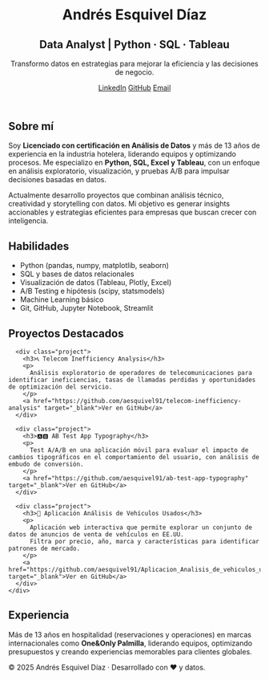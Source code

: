 <!DOCTYPE html>
<html lang="es">
<head>
  <meta charset="UTF-8">
  <meta name="viewport" content="width=device-width, initial-scale=1.0">
  <title>Andrés Esquivel Díaz | Data Analyst</title>
  <link rel="stylesheet" href="style.css">
</head>

<body>
  <header class="hero">
    <div class="container">
      <h1>Andrés Esquivel Díaz</h1>
      <h2>Data Analyst | Python · SQL · Tableau</h2>
      <p>Transformo datos en estrategias para mejorar la eficiencia y las decisiones de negocio.</p>
      <div class="buttons">
        <a href="https://www.linkedin.com/in/andres-esquivel-diaz-08691337/" target="_blank">LinkedIn</a>
        <a href="https://github.com/aesquivel91" target="_blank">GitHub</a>
        <a href="mailto:andresesquiveldata@gmail.com">Email</a>
      </div>
    </div>
  </header>

  <section id="about" class="section">
    <div class="container">
      <h2>Sobre mí</h2>
      <p>
        Soy <strong>Licenciado con certificación en Análisis de Datos</strong> y más de 13 años de experiencia en la industria hotelera, liderando equipos y optimizando procesos.  
        Me especializo en <strong>Python, SQL, Excel y Tableau</strong>, con un enfoque en análisis exploratorio, visualización, y pruebas A/B para impulsar decisiones basadas en datos.
      </p>
      <p>
        Actualmente desarrollo proyectos que combinan análisis técnico, creatividad y storytelling con datos.  
        Mi objetivo es generar insights accionables y estrategias eficientes para empresas que buscan crecer con inteligencia.
      </p>
    </div>
  </section>

  <section id="skills" class="section">
    <div class="container">
      <h2>Habilidades</h2>
      <ul class="skills-list">
        <li>Python (pandas, numpy, matplotlib, seaborn)</li>
        <li>SQL y bases de datos relacionales</li>
        <li>Visualización de datos (Tableau, Plotly, Excel)</li>
        <li>A/B Testing e hipótesis (scipy, statsmodels)</li>
        <li>Machine Learning básico</li>
        <li>Git, GitHub, Jupyter Notebook, Streamlit</li>
      </ul>
    </div>
  </section>

  <section id="projects" class="section alt">
    <div class="container">
      <h2>Proyectos Destacados</h2>

      <div class="project">
        <h3>📞 Telecom Inefficiency Analysis</h3>
        <p>
          Análisis exploratorio de operadores de telecomunicaciones para identificar ineficiencias, tasas de llamadas perdidas y oportunidades de optimización del servicio.
        </p>
        <a href="https://github.com/aesquivel91/telecom-inefficiency-analysis" target="_blank">Ver en GitHub</a>
      </div>

      <div class="project">
        <h3>🅰️🅱️ AB Test App Typography</h3>
        <p>
          Test A/A/B en una aplicación móvil para evaluar el impacto de cambios tipográficos en el comportamiento del usuario, con análisis de embudo de conversión.
        </p>
        <a href="https://github.com/aesquivel91/ab-test-app-typography" target="_blank">Ver en GitHub</a>
      </div>

      <div class="project">
        <h3>🚗 Aplicación Análisis de Vehículos Usados</h3>
        <p>
          Aplicación web interactiva que permite explorar un conjunto de datos de anuncios de venta de vehículos en EE.UU.  
          Filtra por precio, año, marca y características para identificar patrones de mercado.
        </p>
        <a href="https://github.com/aesquivel91/Aplicacion_Analisis_de_vehiculos_usados" target="_blank">Ver en GitHub</a>
      </div>
    </div>
  </section>

  <section id="experience" class="section">
    <div class="container">
      <h2>Experiencia</h2>
      <p>
        Más de 13 años en hospitalidad (reservaciones y operaciones) en marcas internacionales como <strong>One&Only Palmilla</strong>,  
        liderando equipos, optimizando presupuestos y creando experiencias memorables para clientes globales.
      </p>
    </div>
  </section>

  <footer>
    <div class="container">
      <p>© 2025 Andrés Esquivel Díaz · Desarrollado con ❤️ y datos.</p>
    </div>
  </footer>
</body>
</html>
